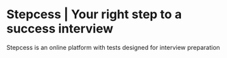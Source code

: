 # Stepcess | Your right step to a success interview
Stepcess is an online platform with tests designed for interview preparation
